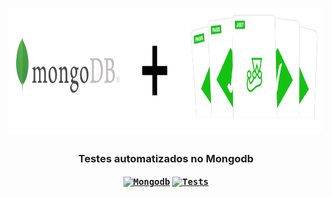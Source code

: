 <h1 align="center">
    <img src="./.github/assets/header.png" alt="MongoDB" height="200"/>
</h1>
<h3 align="center">
   Testes automatizados no Mongodb 
  
  
  [<code><img alt="Mongodb" width="26px" src="https://img.icons8.com/color/48/000000/mongodb.png" /></code>](https://www.mongodb.com/)
  [<code><img alt="Tests" width="26px" src="https://img.icons8.com/pastel-glyph/64/000000/test-tube--v2.png" /></code>](https://jestjs.io/)
  
</h4>

